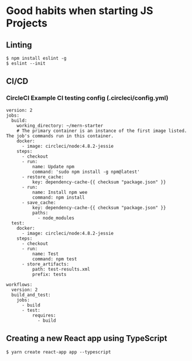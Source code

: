 # Good habits when starting JS Projects

## Linting

```
$ npm install eslint -g
$ eslint --init

```

## CI/CD

### CircleCI Example CI testing config (.circleci/config.yml)
```
version: 2
jobs:
  build:
    working_directory: ~/mern-starter
    # The primary container is an instance of the first image listed. The job's commands run in this container.
    docker:
      - image: circleci/node:4.8.2-jessie
    steps:
      - checkout
      - run:
          name: Update npm
          command: 'sudo npm install -g npm@latest'
      - restore_cache:
          key: dependency-cache-{{ checksum "package.json" }}
      - run:
          name: Install npm wee
          command: npm install
      - save_cache:
          key: dependency-cache-{{ checksum "package.json" }}
          paths:
            - node_modules
  test:
    docker:
      - image: circleci/node:4.8.2-jessie
    steps:
      - checkout
      - run:
          name: Test
          command: npm test
      - store_artifacts:
          path: test-results.xml
          prefix: tests

workflows:
  version: 2
  build_and_test:
    jobs:
      - build
      - test:
          requires:
            - build
```

## Creating a new React app using TypeScript
```
$ yarn create react-app app --typescript
```
